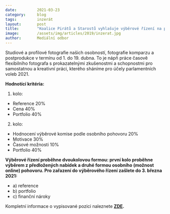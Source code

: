 ```yaml
---
date:         2021-03-23
category:     blog
tags:         inzerát
layout:       post
title:        "Koalice Pirátů a Starostů vyhlašuje výběrové řízení na pozici fotografa"
image:        /assets/img/articles/2019/inzerat.jpg 
author:       Mediální odbor
---
```


Studiové a profilové fotografie našich osobností, fotografie komparzu a postprodukce v termínu od 1. do 19. dubna. To je nápň práce časově flexibilního fotografa s prokazatelnými zkušenostmi a schopnostmi pro samostatnou a kreativní práci, kterého sháníme pro účely parlamentních voleb 2021. 

**Hodnotící kritéria:**
1. kolo:
* Reference 20%
* Cena 40%
* Portfolio 40%

2. kolo:
* Hodnocení výběrové komise podle osobního pohovoru 20%
* Motivace 30%
* Časové možnosti 10%
* Portfolio 40%

**Výběrové řízení proběhne dvoukolovou formou: první kolo proběhne výběrem z předložených nabídek a druhé formou osobního (možnost online) pohovoru. Pro zařazení do výběrového řízení zašlete do 3. března 2021:**


* a) reference
* b) portfolio
* c) finanční nároky

Kompletní informace o vypisované pozici naleznete **[ZDE](https://forum.pirati.cz/viewtopic.php?t=56716).**

